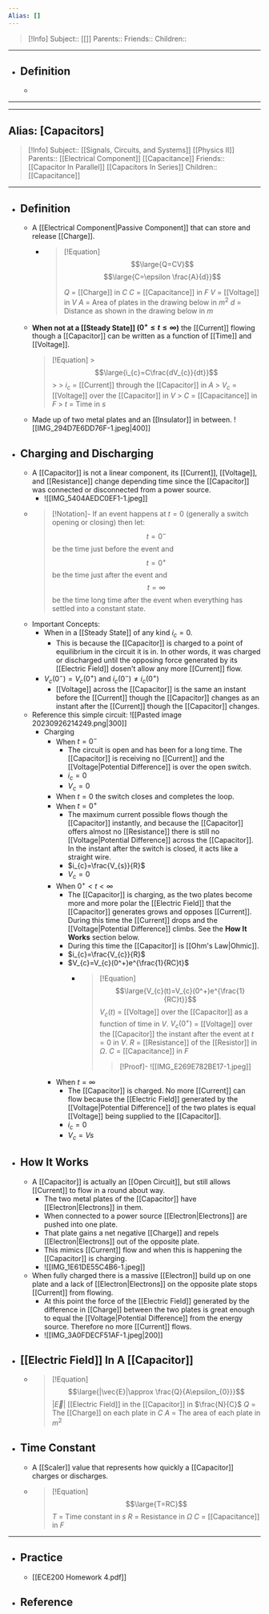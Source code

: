 ```yaml
---
Alias: []
---
```

> [!Info]
> Subject:: [[]]
> Parents:: 
> Friends:: 
> Children:: 
---
- ## Definition
	- 
---
- ---
Alias: [Capacitors]
---
> [!Info]
> Subject:: [[Signals, Circuits, and Systems]] [[Physics II]]
> Parents:: [[Electrical Component]] [[Capacitance]]
> Friends:: [[Capacitor In Parallel]] [[Capacitors In Series]]
> Children:: [[Capacitance]]
---
- ## Definition
	- A [[Electrical Component|Passive Component]] that can store and release [[Charge]].
		- > [!Equation]
		  > $$\large{Q=CV}$$
		  > $$\large{C=\epsilon \frac{A}{d}}$$
		  > 
		  > $Q$ = [[Charge]] in $C$
		  > $C$ = [[Capacitance]] in $F$
		  > $V$ = [[Voltage]] in $V$
		  > $A$ = Area of plates in the drawing below in $m^2$
		  > $d$ = Distance as shown in the drawing below in $m$
	- **When not at a [[Steady State]] ($0^+\leq t\leq \infty$)** the [[Current]] flowing though a [[Capacitor]] can be written as a function of [[Time]] and [[Voltage]].
	  > [!Equation]
				  > $$\large{i_{c}=C\frac{dV_{c}}{dt}}$$
				  > 
				  > $i_{c}$ = [[Current]] through the [[Capacitor]] in $A$
				  > $V _{c}$ = [[Voltage]] over the [[Capacitor]] in $V$
				  > $C$ = [[Capacitance]] in $F$
				  > $t$ = Time in $s$
	- Made up of two metal plates and an [[Insulator]] in between.
	  ![[IMG_294D7E6DD76F-1.jpeg|400]]
- ## Charging and Discharging
	- A [[Capacitor]] is not a linear component, its [[Current]], [[Voltage]], and [[Resistance]] change depending time since the [[Capacitor]] was connected or disconnected from a power source.
		- ![[IMG_5404AEDC0EF1-1.jpeg]]
	- > [!Notation]-
	  > If an event happens at $t=0$ (generally a switch opening or closing) then let:
	  > $$t=0^-$$ be the time just before the event and
	  > $$t=0^+$$ be the time just after the event and
	  > $$t=\infty$$ be the time long time after the event when everything has settled into a constant state.
	- Important Concepts:
		- When in a [[Steady State]] of any kind $i_{c} = 0$. 
			- This is because the [[Capacitor]] is charged to a point of equilibrium in the circuit it is in. In other words, it was charged or discharged until the opposing force generated by its [[Electric Field]] dosen't allow any more [[Current]] flow.
		- $V_{c}(0^-)=V_{c}(0^+)$ and $i_{c}(0^-)\neq i_{c}(0^+)$
			- [[Voltage]] across the [[Capacitor]] is the same an instant before the [[Current]] though the [[Capacitor]] changes as an instant after the [[Current]] though the [[Capacitor]] changes.
	- Reference this simple circuit:
	  ![[Pasted image 20230926214249.png|300]]
		- Charging
			- When $t=0^-$
				- The circuit is open and has been for a long time. The [[Capacitor]] is receiving no [[Current]] and the [[Voltage|Potential Difference]] is over the open switch.
				- $i_{c}=0$
				- $V_{c}=0$
			- When $t=0$ the switch closes and completes the loop.
			- When $t=0^+$
				- The maximum current possible flows though the [[Capacitor]] instantly, and because the [[Capacitor]] offers almost no [[Resistance]] there is still no [[Voltage|Potential Difference]] across the [[Capacitor]]. In the instant after the switch is closed, it acts like a straight wire.
				- $i_{c}=\frac{V_{s}}{R}$
				- $V_{c}=0$
			- When $0^+<t<\infty$
				- The [[Capacitor]] is charging, as the two plates become more and more polar the [[Electric Field]] that the [[Capacitor]] generates grows and opposes [[Current]]. During this time the [[Current]] drops and the [[Voltage|Potential Difference]] climbs. See the **How It Works** section below.
				- During this time the [[Capacitor]] is [[Ohm's Law|Ohmic]].
				- $i_{c}=\frac{V_{c}}{R}$
				- $V_{c}=V_{c}(0^+)e^{\frac{1}{RC}t}$
					- > [!Equation]
					  > $$\large{V_{c}(t)=V_{c}(0^+)e^{\frac{1}{RC}t}}$$
					  > $V_{c}(t)$ = [[Voltage]] over the [[Capacitor]] as a function of time in $V$.
					  > $V_{c}(0^+)$ = [[Voltage]] over the [[Capacitor]] the instant after the event at $t=0$ in $V$.
					  > $R$ = [[Resistance]] of the [[Resistor]] in $\Omega$.
					  > $C$ = [[Capacitance]] in $F$
					  > 
					  > > [!Proof]-
					  > > ![[IMG_E269E782BE17-1.jpeg]]
			- When $t=\infty$
				- The [[Capacitor]] is charged. No more [[Current]] can flow because the [[Electric Field]] generated by the [[Voltage|Potential Difference]] of the two plates is equal [[Voltage]] being supplied to the [[Capacitor]].
				- $i_{c}=0$
				- $V_{c}=Vs$
- ## How It Works
	- A [[Capacitor]] is actually an [[Open Circuit]], but still allows [[Current]] to flow in a round about way.
		- The two metal plates of the [[Capacitor]] have [[Electron|Electrons]] in them. 
		- When connected to a power source [[Electron|Electrons]] are pushed into one plate.
		- That plate gains a net negative [[Charge]] and repels [[Electron|Electrons]] out of the opposite plate. 
		- This mimics [[Current]] flow and when this is happening the [[Capacitor]] is charging.
		- ![[IMG_1E61DE55C4B6-1.jpeg]]
	- When fully charged there is a massive [[Electron]] build up on one plate and a lack of [[Electron|Electrons]] on the opposite plate stops [[Current]] from flowing.
		- At this point the force of the [[Electric Field]] generated by the difference in [[Charge]] between the two plates is great enough to equal the [[Voltage|Potential Difference]] from the energy source. Therefore no more [[Current]] flows.
		- ![[IMG_3A0FDECF51AF-1.jpeg|200]]
- ## [[Electric Field]] In A [[Capacitor]]
	- > [!Equation]
	  > $$\large{|\vec{E}|\approx \frac{Q}{A\epsilon_{0}}}$$
	  > $|\vec{E}|$ [[Electric Field]] in the [[Capacitor]] in $\frac{N}{C}$
	  > $Q$ = The [[Charge]] on each plate in $C$
	  > $A$ = The area of each plate in $m^2$
- ## Time Constant
	- A [[Scaler]] value that represents how quickly a [[Capacitor]] charges or discharges.
	- > [!Equation]
	  > $$\large{T=RC}$$
	  > $T$ = Time constant in $s$
	  > $R$ = Resistance in $\Omega$
	  > $C$ = [[Capacitance]] in $F$
---
- ## Practice
	- [[ECE200 Homework 4.pdf]]
- ## Reference